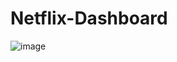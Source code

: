 # Netflix-Dashboard
![image](https://github.com/user-attachments/assets/a3ba0994-0bf1-4169-8c20-029c3a33ca4a)

